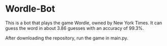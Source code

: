 # Wordle-Bot
This is a bot that plays the game Wordle, owned by New York Times. It can guess the word in about 3.86 guesses with an accuracy of 99.3%.

After downloading the repository, run the game in main.py.
